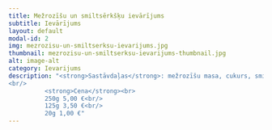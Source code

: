 ```yaml
---
title: Mežrozīšu un smiltsērkšķu ievārījums
subtitle: Ievārījums
layout: default
modal-id: 2
img: mezrozisu-un-smiltserksu-ievarijums.jpg
thumbnail: mezrozisu-un-smiltserksu-ievarijums-thumbnail.jpg
alt: image-alt
category: Ievarijums
description: "<strong>Sastāvdaļas</strong>: mežrozīšu masa, cukurs, smiltsērkšķu sula.<br/>
<br/>
          <strong>Cena</strong><br>
          250g 5,00 €<br/>
          125g 3,50 €<br/>
          20g 1,00 €"
---
```

